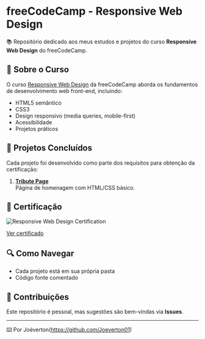 # freeCodeCamp - Responsive Web Design

📚 Repositório dedicado aos meus estudos e projetos do curso **Responsive Web Design** do freeCodeCamp.

## 🚀 Sobre o Curso
O curso [Responsive Web Design](https://www.freecodecamp.org/learn/2022/responsive-web-design/) da freeCodeCamp aborda os fundamentos de desenvolvimento web front-end, incluindo:
- HTML5 semântico
- CSS3
- Design responsivo (media queries, mobile-first)
- Acessibilidade
- Projetos práticos

## 📂 Projetos Concluídos
Cada projeto foi desenvolvido como parte dos requisitos para obtenção da certificação:

1. **[Tribute Page](/tribute-page)**  
   Página de homenagem com HTML/CSS básico.


## 📜 Certificação
![Responsive Web Design Certification](https://img.shields.io/badge/Certificação-Responsive_Web_Design-0A0A23?style=for-the-badge&logo=freecodecamp)

[Ver certificado](#) <!-- Substitua pelo link quando obtiver -->

## 🔍 Como Navegar
- Cada projeto está em sua própria pasta
- Código fonte comentado


## 🤝 Contribuições
Este repositório é pessoal, mas sugestões são bem-vindas via **Issues**.

---

⌨️ Por Joéverton(https://github.com/Joeverton01) 
